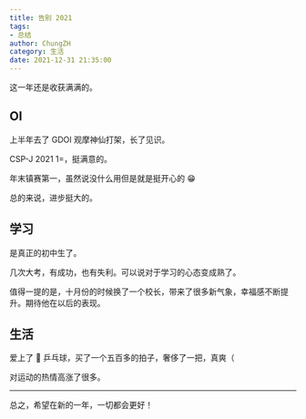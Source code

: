 ```yaml
---
title: 告别 2021
tags:
- 总结
author: ChungZH
category: 生活
date: 2021-12-31 21:35:00
---
```


这一年还是收获满满的。

## OI

上半年去了 GDOI 观摩神仙打架，长了见识。

CSP-J 2021 1=，挺满意的。

年末镇赛第一，虽然说没什么用但是就是挺开心的 😁

总的来说，进步挺大的。

## 学习

是真正的初中生了。

几次大考，有成功，也有失利。可以说对于学习的心态变成熟了。

值得一提的是，十月份的时候换了一个校长，带来了很多新气象，幸福感不断提升。期待他在以后的表现。

## 生活

爱上了 🏓 乒乓球，买了一个五百多的拍子，奢侈了一把，真爽（

对运动的热情高涨了很多。

------

总之，希望在新的一年，一切都会更好！